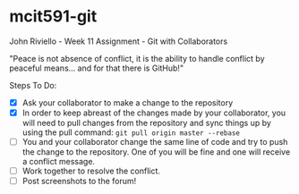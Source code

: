 # mcit591-git

John Riviello - Week 11 Assignment - Git with Collaborators

"Peace is not absence of conflict, it is the ability to handle conflict by peaceful means... and for that there is GitHub!"

Steps To Do:
- [x] Ask your collaborator to make a change to the repository
- [x] In order to keep abreast of the changes made by your collaborator, you will need to pull changes from the repository and sync things up by using the pull command: `git pull origin master --rebase`
- [ ] You and your collaborator change the same line of code and try to push the change to the repository. One of you will be fine and one will receive a conflict message.
- [ ] Work together to resolve the conflict.
- [ ] Post screenshots to the forum!
